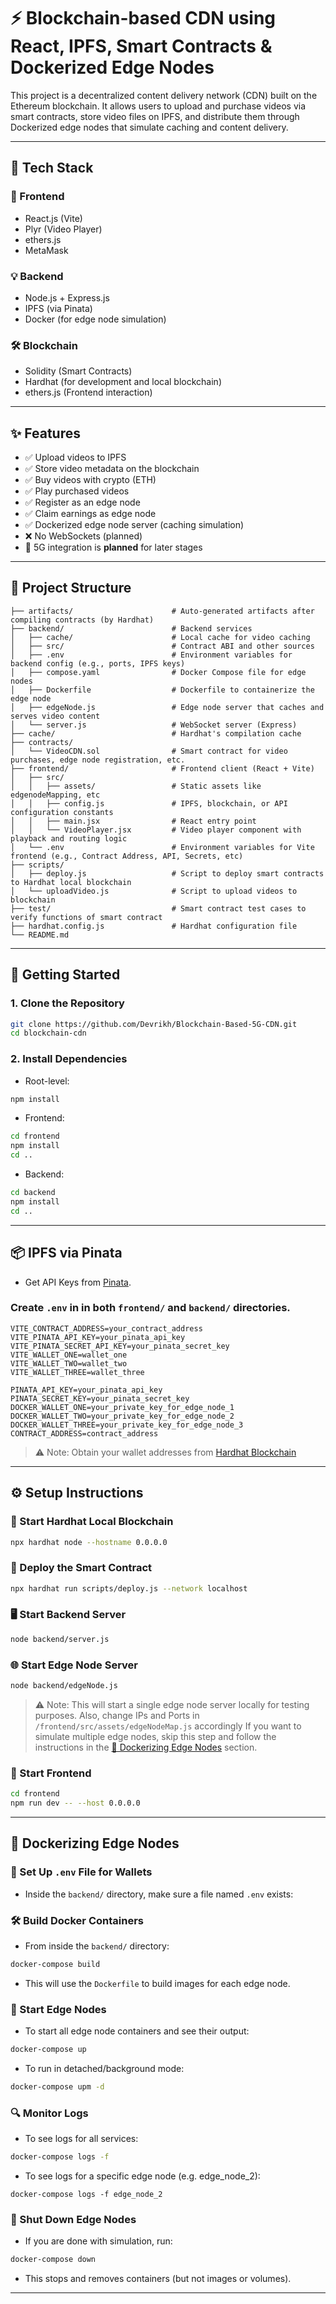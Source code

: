 # ⚡ Blockchain-based CDN using React, IPFS, Smart Contracts & Dockerized Edge Nodes

This project is a decentralized content delivery network (CDN) built on the Ethereum blockchain. It allows users to upload and purchase videos via smart contracts, store video files on IPFS, and distribute them through Dockerized edge nodes that simulate caching and content delivery.

---

## 🧰 Tech Stack

### 🎨 Frontend
- React.js (Vite)
- Plyr (Video Player)
- ethers.js
- MetaMask

### 💡 Backend
- Node.js + Express.js
- IPFS (via Pinata)
- Docker (for edge node simulation)

### 🛠️ Blockchain
- Solidity (Smart Contracts)
- Hardhat (for development and local blockchain)
- ethers.js (Frontend interaction)

---

## ✨ Features

- ✅ Upload videos to IPFS
- ✅ Store video metadata on the blockchain
- ✅ Buy videos with crypto (ETH)
- ✅ Play purchased videos
- ✅ Register as an edge node
- ✅ Claim earnings as edge node
- ✅ Dockerized edge node server (caching simulation)
- ❌ No WebSockets (planned)
- 📶 5G integration is **planned** for later stages

---

## 📁 Project Structure

```
├── artifacts/                      # Auto-generated artifacts after compiling contracts (by Hardhat)
├── backend/                        # Backend services
│   ├── cache/                      # Local cache for video caching
│   ├── src/                        # Contract ABI and other sources
│   ├── .env                        # Environment variables for backend config (e.g., ports, IPFS keys)
│   ├── compose.yaml                # Docker Compose file for edge nodes
│   ├── Dockerfile                  # Dockerfile to containerize the edge node
│   ├── edgeNode.js                 # Edge node server that caches and serves video content
│   └── server.js                   # WebSocket server (Express)
├── cache/                          # Hardhat's compilation cache
├── contracts/
│   └── VideoCDN.sol                # Smart contract for video purchases, edge node registration, etc.
├── frontend/                       # Frontend client (React + Vite)
│   ├── src/
│   │   ├── assets/                 # Static assets like edgenodeMapping, etc                
│   │   ├── config.js               # IPFS, blockchain, or API configuration constants
│   │   ├── main.jsx                # React entry point
│   │   └── VideoPlayer.jsx         # Video player component with playback and routing logic
│   └── .env                        # Environment variables for Vite frontend (e.g., Contract Address, API, Secrets, etc)
├── scripts/
│   ├── deploy.js                   # Script to deploy smart contracts to Hardhat local blockchain
│   └── uploadVideo.js              # Script to upload videos to blockchain
├── test/                           # Smart contract test cases to verify functions of smart contract
├── hardhat.config.js               # Hardhat configuration file
└── README.md                       
```






---


## 🚀 Getting Started

### 1. Clone the Repository

```bash
git clone https://github.com/Devrikh/Blockchain-Based-5G-CDN.git
cd blockchain-cdn
```

### 2. Install Dependencies
- Root-level:

```bash
npm install
```

- Frontend:

```bash
cd frontend
npm install
cd ..
```

- Backend:

```bash
cd backend
npm install
cd ..
```

---

## 📦 IPFS via Pinata

- Get API Keys from [Pinata](https://pinata.cloud/).

### Create `.env` in in both `frontend/` and `backend/` directories.

```env
VITE_CONTRACT_ADDRESS=your_contract_address
VITE_PINATA_API_KEY=your_pinata_api_key
VITE_PINATA_SECRET_API_KEY=your_pinata_secret_key
VITE_WALLET_ONE=wallet_one
VITE_WALLET_TWO=wallet_two
VITE_WALLET_THREE=wallet_three
```

```env
PINATA_API_KEY=your_pinata_api_key
PINATA_SECRET_KEY=your_pinata_secret_key
DOCKER_WALLET_ONE=your_private_key_for_edge_node_1
DOCKER_WALLET_TWO=your_private_key_for_edge_node_2
DOCKER_WALLET_THREE=your_private_key_for_edge_node_3
CONTRACT_ADDRESS=contract_address

```
> ⚠️ Note: Obtain your wallet addresses from [Hardhat Blockchain](#-start-hardhat-local-blockchain)

---

## ⚙️ Setup Instructions

### 🧪 Start Hardhat Local Blockchain

```bash
npx hardhat node --hostname 0.0.0.0
```

### 🧾 Deploy the Smart Contract

```bash
npx hardhat run scripts/deploy.js --network localhost
```

### 🖥️ Start Backend Server

```bash
node backend/server.js
```

### 🌐 Start Edge Node Server

```bash
node backend/edgeNode.js
```
> ⚠️ Note: This will start a single edge node server locally for testing purposes. Also, change IPs and Ports in `/frontend/src/assets/edgeNodeMap.js` accordingly 
If you want to simulate multiple edge nodes, skip this step and follow the instructions in the [🐳 Dockerizing Edge Nodes](#-dockerizing-edge-nodes) section.

### 🎨 Start Frontend

```bash
cd frontend
npm run dev -- --host 0.0.0.0
```

---


## 🐳 Dockerizing Edge Nodes

### 📁 Set Up `.env` File for Wallets
- Inside the `backend/` directory, make sure a file named `.env` exists:

### 🛠️ Build Docker Containers
- From inside the `backend/` directory:
```bash
docker-compose build
```
- This will use the `Dockerfile` to build images for each edge node.

### 🚀 Start Edge Nodes

- To start all edge node containers and see their output:

```bash
docker-compose up 
```

- To run in detached/background mode:

```bash
docker-compose upm -d
```

### 🔍 Monitor Logs

- To see logs for all services:

```bash
docker-compose logs -f
```

- To see logs for a specific edge node (e.g. edge_node_2):

```
docker-compose logs -f edge_node_2
```


### 🛑 Shut Down Edge Nodes 

- If you are done with simulation, run:
```bash
docker-compose down
```
- This stops and removes containers (but not images or volumes).








---









